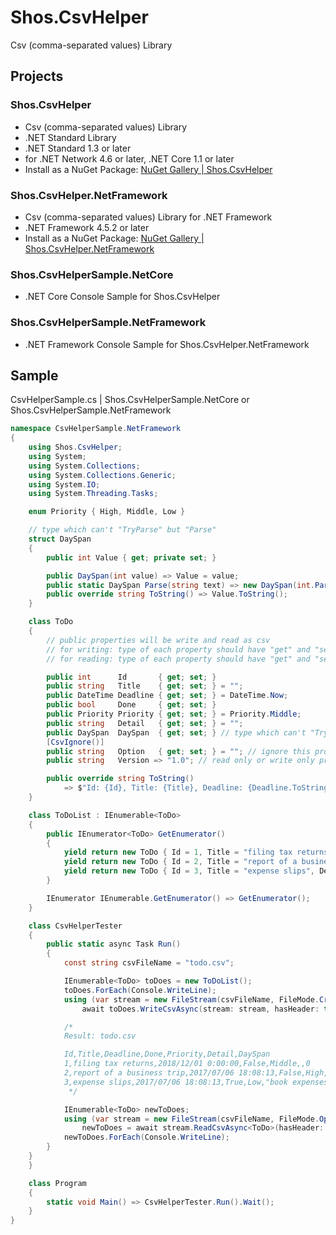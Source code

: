 # Shos.CsvHelper
Csv (comma-separated values) Library

## Projects

### Shos.CsvHelper
* Csv (comma-separated values) Library
* .NET Standard Library
* .NET Standard 1.3 or later
* for .NET Network 4.6 or later, .NET Core 1.1 or later
* Install as a NuGet Package: [NuGet Gallery | Shos.CsvHelper](https://www.nuget.org/packages/Shos.CsvHelper "NuGet Gallery | Shos.CsvHelper")

### Shos.CsvHelper.NetFramework
* Csv (comma-separated values) Library for .NET Framework
* .NET Framework 4.5.2 or later
* Install as a NuGet Package: [NuGet Gallery | Shos.CsvHelper.NetFramework](https://www.nuget.org/packages/Shos.CsvHelper.NetFramework "NuGet Gallery | Shos.CsvHelper.NetFramework")

### Shos.CsvHelperSample.NetCore
* .NET Core Console Sample for Shos.CsvHelper

### Shos.CsvHelperSample.NetFramework
* .NET Framework Console Sample for Shos.CsvHelper.NetFramework

## Sample

CsvHelperSample.cs | Shos.CsvHelperSample.NetCore or Shos.CsvHelperSample.NetFramework

```C#
namespace CsvHelperSample.NetFramework
{
    using Shos.CsvHelper;
    using System;
    using System.Collections;
    using System.Collections.Generic;
    using System.IO;
    using System.Threading.Tasks;

    enum Priority { High, Middle, Low }

    // type which can't "TryParse" but "Parse"
    struct DaySpan
    {
        public int Value { get; private set; }

        public DaySpan(int value) => Value = value;
        public static DaySpan Parse(string text) => new DaySpan(int.Parse(text));
        public override string ToString() => Value.ToString();
    }

    class ToDo
    {
        // public properties will be write and read as csv
        // for writing: type of each property should have "get" and "set"
        // for reading: type of each property should have "get" and "set" and should be string or enum or type which can "TryParse" or "Parse"

        public int      Id       { get; set; }
        public string   Title    { get; set; } = "";
        public DateTime Deadline { get; set; } = DateTime.Now;
        public bool     Done     { get; set; }
        public Priority Priority { get; set; } = Priority.Middle;
        public string   Detail   { get; set; } = "";
        public DaySpan  DaySpan  { get; set; } // type which can't "TryParse" but "Parse"
        [CsvIgnore()]
        public string   Option   { get; set; } = ""; // ignore this property with [CsvIgnore()]
        public string   Version => "1.0"; // read only or write only property will be ignored

        public override string ToString()
            => $"Id: {Id}, Title: {Title}, Deadline: {Deadline.ToString()}, Done: {Done}, Priority: {Priority}, Detail: {Detail}, DaySpan: {DaySpan}";
    }

    class ToDoList : IEnumerable<ToDo>
    {
        public IEnumerator<ToDo> GetEnumerator()
        {
            yield return new ToDo { Id = 1, Title = "filing tax returns", Deadline = new DateTime(2018, 12, 1) };
            yield return new ToDo { Id = 2, Title = "report of a business trip", Detail = "\"ASAP\"", DaySpan = new DaySpan(3), Priority = Priority.High };
            yield return new ToDo { Id = 3, Title = "expense slips", Detail = "book expenses: \"C# 6.0 and the .NET 4.6 Framework\",\"The C# Programming\"", Priority = Priority.Low, Done = true };
        }

        IEnumerator IEnumerable.GetEnumerator() => GetEnumerator();
    }

    class CsvHelperTester
    {
        public static async Task Run()
        {
            const string csvFileName = "todo.csv";

            IEnumerable<ToDo> toDoes = new ToDoList();
            toDoes.ForEach(Console.WriteLine);
            using (var stream = new FileStream(csvFileName, FileMode.Create))
                await toDoes.WriteCsvAsync(stream: stream, hasHeader: true);

            /*
            Result: todo.csv

            Id,Title,Deadline,Done,Priority,Detail,DaySpan
            1,filing tax returns,2018/12/01 0:00:00,False,Middle,,0
            2,report of a business trip,2017/07/06 18:08:13,False,High,"""ASAP""",3
            3,expense slips,2017/07/06 18:08:13,True,Low,"book expenses: ""C# 6.0 and the .NET 4.6 Framework"",""The C# Programming""",0
             */

            IEnumerable<ToDo> newToDoes;
            using (var stream = new FileStream(csvFileName, FileMode.Open))
                newToDoes = await stream.ReadCsvAsync<ToDo>(hasHeader: true);
            newToDoes.ForEach(Console.WriteLine);
        }
    }
    }

    class Program
    {
        static void Main() => CsvHelperTester.Run().Wait();
    }
}
```


